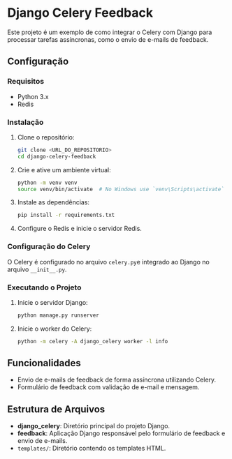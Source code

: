# Django Celery Feedback

Este projeto é um exemplo de como integrar o Celery com Django para processar tarefas assíncronas, como o envio de e-mails de feedback.


## Configuração

### Requisitos

- Python 3.x
- Redis

### Instalação

1. Clone o repositório:
    ```sh
    git clone <URL_DO_REPOSITORIO>
    cd django-celery-feedback
    ```

2. Crie e ative um ambiente virtual:
    ```sh
    python -m venv venv
    source venv/bin/activate  # No Windows use `venv\Scripts\activate`
    ```

3. Instale as dependências:
    ```sh
    pip install -r requirements.txt
    ```

4. Configure o Redis e inicie o servidor Redis.

### Configuração do Celery

O Celery é configurado no arquivo `celery.py`e integrado ao Django no arquivo `__init__.py`.

### Executando o Projeto

1. Inicie o servidor Django:
    ```sh
    python manage.py runserver
    ```

2. Inicie o worker do Celery:
    ```sh
    python -m celery -A django_celery worker -l info
    ```

## Funcionalidades

- Envio de e-mails de feedback de forma assíncrona utilizando Celery.
- Formulário de feedback com validação de e-mail e mensagem.

## Estrutura de Arquivos

- **django_celery**: Diretório principal do projeto Django.
- **feedback**: Aplicação Django responsável pelo formulário de feedback e envio de e-mails.
- `templates/`: Diretório contendo os templates HTML.

